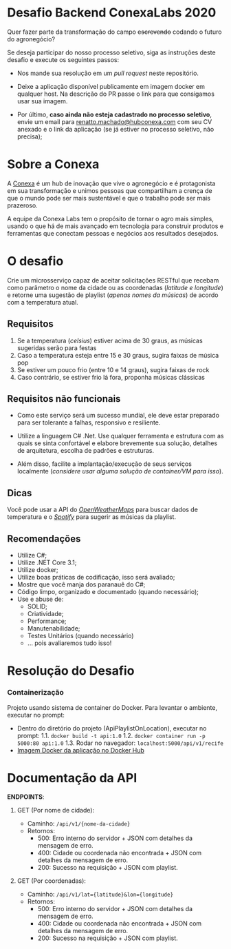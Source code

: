 # Desafio Backend ConexaLabs 2020

Quer fazer parte da transformação do campo ~~escrevendo~~ codando o futuro do agronegócio?

Se deseja participar do nosso processo seletivo, siga as instruções deste desafio e execute os seguintes passos: 

* Nos mande sua resolução em um *pull request* neste repositório.

* Deixe a aplicação disponível publicamente em imagem docker em qualquer host. Na descrição do PR passe o link para que consigamos usar sua imagem.

* Por último, **caso ainda não esteja cadastrado no processo seletivo**, envie um email para [renatto.machado@hubconexa.com](mailto:renatto.machado@hubconexa.com) com seu CV anexado e o link da aplicação (se já estiver no processo seletivo, não precisa);

  

# Sobre a Conexa

A [Conexa](http://hubconexa.com/) é um hub de inovação que vive o agronegócio e é protagonista em sua transformação e unimos pessoas que compartilham a crença de que o mundo pode ser mais sustentável e que o trabalho pode ser mais prazeroso.

A equipe da Conexa Labs tem o propósito de tornar o agro mais simples, usando o que há de mais avançado em tecnologia para construir produtos e ferramentas que conectam pessoas e negócios aos resultados desejados.



# O desafio

Crie um microsserviço capaz de aceitar solicitações RESTful que recebam como parâmetro o nome da cidade ou as coordenadas (*latitude e longitude*) e retorne uma sugestão de playlist (*apenas nomes da músicas*) de acordo com a temperatura atual.



## Requisitos

1. Se a temperatura (*celsius*) estiver acima de 30 graus, as músicas sugeridas serão para festas
2. Caso a temperatura esteja entre 15 e 30 graus, sugira faixas de música pop
3. Se estiver um pouco frio (entre 10 e 14 graus), sugira faixas de rock
4. Caso contrário, se estiver frio lá fora, proponha músicas clássicas

## Requisitos não funcionais

- Como este serviço será um sucesso mundial, ele deve estar preparado para ser tolerante a falhas, responsivo e resiliente.

- Utilize a linguagem C# .Net. Use qualquer ferramenta e estrutura com as quais se sinta confortável e elabore brevemente sua solução, detalhes de arquitetura, escolha de padrões e estruturas.

- Além disso, facilite a implantação/execução de seus serviços localmente (*considere usar alguma solução de container/VM para isso*). 

## Dicas

Você pode usar a API do *[OpenWeatherMaps](https://openweathermap.org)* para buscar dados de temperatura e o *[Spotify](https://developer.spotify.com/)* para sugerir as músicas da playlist.


## Recomendações

* Utilize C#;
* Utilize .NET Core 3.1;
* Utilize docker;
* Utilize boas práticas de codificação, isso será avaliado;
* Mostre que você manja dos paranauê do C#;
* Código limpo, organizado e documentado (quando necessário);
* Use e abuse de:
  * SOLID;
  * Criatividade;
  * Performance;
  * Manutenabilidade;
  * Testes Unitários (quando necessário)
  * ... pois avaliaremos tudo isso!


# Resolução do Desafio

### Containerização 

Projeto usando sistema de container do Docker. Para levantar o ambiente, executar no prompt:
- Dentro do diretório do projeto (ApiPlaylistOnLocation), executar no prompt: 
  1.1. `docker build -t api:1.0`
  1.2. `docker container run -p 5000:80 api:1.0`
  1.3. Rodar no navegador: `localhost:5000/api/v1/recife` 
- [Imagem Docker da aplicação no Docker Hub](https://hub.docker.com/r/marcelinoborges/api-playlist-by-location-temperature)

# Documentação da API

**ENDPOINTS**:

1. GET (Por nome de cidade):
   - Caminho: `/api/v1/{nome-da-cidade}`
   - Retornos:
	 - 500: Erro interno do servidor + JSON com detalhes da mensagem de erro.
	 - 400: Cidade ou coordenada não encontrada + JSON com detalhes da mensagem de erro.
	 - 200: Sucesso na requisição + JSON com playlist.

2. GET (Por coordenadas): 
   - Caminho: `/api/v1/lat={latitude}&lon={longitude}`
   - Retornos:
	 - 500: Erro interno do servidor + JSON com detalhes da mensagem de erro.
	 - 400: Cidade ou coordenada não encontrada + JSON com detalhes da mensagem de erro.
	 - 200: Sucesso na requisição + JSON com playlist.